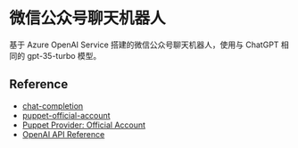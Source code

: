# 微信公众号聊天机器人

基于 Azure OpenAI Service 搭建的微信公众号聊天机器人，使用与 ChatGPT 相同的 gpt-35-turbo 模型。

## Reference

- [chat-completion](https://github.com/blrchen/gptlite/blob/main/src/pages/api/chat-completion.ts)
- [puppet-official-account](https://github.com/wechaty/puppet-official-account/blob/main/examples/raw-oa.ts)
- [Puppet Provider: Official Account](https://wechaty.js.org/docs/puppet-providers/official-account)
- [OpenAI API Reference](https://platform.openai.com/docs/api-reference/chat/create)
